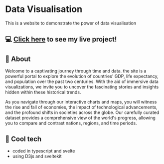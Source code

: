 # Data Visualisation 
This is a website to demonstrate the power of data visualisation

## :computer: [Click here](https://svelte-data-vis.netlify.app/map) to see my live project!


## :page_facing_up: About
Welcome to a captivating journey through time and data. the site is a powerful portal to explore the evolution of countries' GDP, life expectancy, and population over the past two centuries. With the aid of immersive data visualizations, we invite you to uncover the fascinating stories and insights hidden within these historical trends.

As you navigate through our interactive charts and maps, you will witness the rise and fall of economies, the impact of technological advancements, and the profound shifts in societies across the globe. Our carefully curated dataset provides a comprehensive view of the world's progress, allowing you to compare and contrast nations, regions, and time periods.


## :rocket: Cool tech
- coded in typescript and svelte
- using D3js and sveltekit

